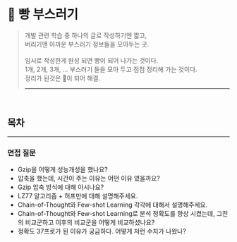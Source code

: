 # 🍞 빵 부스러기
>개발 관련 학습 중 하나의 글로 작성하기엔 짧고, <br/>
>버리기엔 아까운 부스러기 정보들을 모아두는 곳. <br/> <br/>
>임시로 작성한게 완성 되면 빵이 되어 나가는 것이다. <br/> 
>1개, 2개, 3개, ... 부스러기 들을 모아 두고 점점 정리해 가는 것이다. <br/>
>정리가 된것은 🍞이 되어 해결.
> ***



<br/>

## 목차


---

### 면접 질문
- Gzip을 어떻게 성능개성을 했나요?
- 압축을 했는데, 시간이 주는 이유는 어떤 이유 였을까요?
- Gzip 압축 방식에 대해 아시나요?
- LZ77 알고리즘 + 허프만에 대해 설명해주세요.
- Chain-of-Thought와 Few-shot Learning 각각에 대해서 설명해주세요.
- Chain-of-Thought와 Few-shot Learning로 분석 정확도를 향상 시켰는데, 그전의 비교군하고 이후의 비교군을 어떻게 비교하셨나요?
- 정확도 37프로가 된 이유가 궁금하다. 어떻게 저런 수치가 나왔나?
